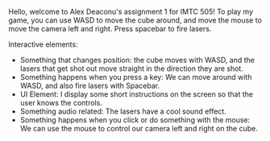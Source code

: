 Hello, welcome to Alex Deaconu's assignment 1 for IMTC 505! To play my game, you can use WASD to move the cube around, and move the mouse to move the camera left and right. Press spacebar to fire lasers. 

Interactive elements:
- Something that changes position: the cube moves with WASD, and the lasers that get shot out move straight in the direction they are shot.
- Something happens when you press a key: We can move around with WASD, and also fire lasers with Spacebar.
- UI Element: I display some short instructions on the screen so that the user knows the controls.
- Something audio related: The lasers have a cool sound effect.
- Something happens when you click or do something with the mouse: We can use the mouse to control our camera left and right on the cube. 

